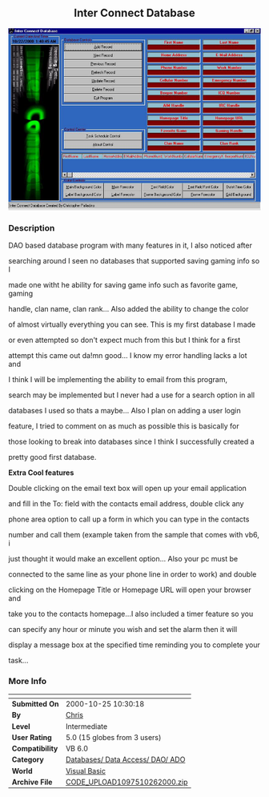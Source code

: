 ﻿<div align="center">

## Inter Connect Database

<img src="PIC200010262048104380.jpg">
</div>

### Description

DAO based database program with many features in it, I also noticed after

searching around I seen no databases that supported saving gaming info so I

made one witht he ability for saving game info such as favorite game, gaming

handle, clan name, clan rank... Also added the ability to change the color

of almost virtually everything you can see. This is my first database I made

or even attempted so don't expect much from this but I think for a first

attempt this came out da!mn good... I know my error handling lacks a lot and

I think I will be implementing the ability to email from this program,

search may be implemented but I never had a use for a search option in all

databases I used so thats a maybe... Also I plan on adding a user login

feature, I tried to comment on as much as possible this is basically for

those looking to break into databases since I think I successfully created a

pretty good first database.

**Extra Cool features**

Double clicking on the email text box will open up your email application

and fill in the To: field with the contacts email address, double click any

phone area option to call up a form in which you can type in the contacts

number and call them (example taken from the sample that comes with vb6, i

just thought it would make an excellent option... Also your pc must be

connected to the same line as your phone line in order to work) and double

clicking on the Homepage Title or Homepage URL will open your browser and

take you to the contacts homepage...I also included a timer feature so you

can specify any hour or minute you wish and set the alarm then it will

display a message box at the specified time reminding you to complete your

task...
 
### More Info
 


<span>             |<span>
---                |---
**Submitted On**   |2000-10-25 10:30:18
**By**             |[Chris ](https://github.com/Planet-Source-Code/PSCIndex/blob/master/ByAuthor/chris.md)
**Level**          |Intermediate
**User Rating**    |5.0 (15 globes from 3 users)
**Compatibility**  |VB 6\.0
**Category**       |[Databases/ Data Access/ DAO/ ADO](https://github.com/Planet-Source-Code/PSCIndex/blob/master/ByCategory/databases-data-access-dao-ado__1-6.md)
**World**          |[Visual Basic](https://github.com/Planet-Source-Code/PSCIndex/blob/master/ByWorld/visual-basic.md)
**Archive File**   |[CODE\_UPLOAD1097510262000\.zip](https://github.com/Planet-Source-Code/chris-inter-connect-database__1-12315/archive/master.zip)








